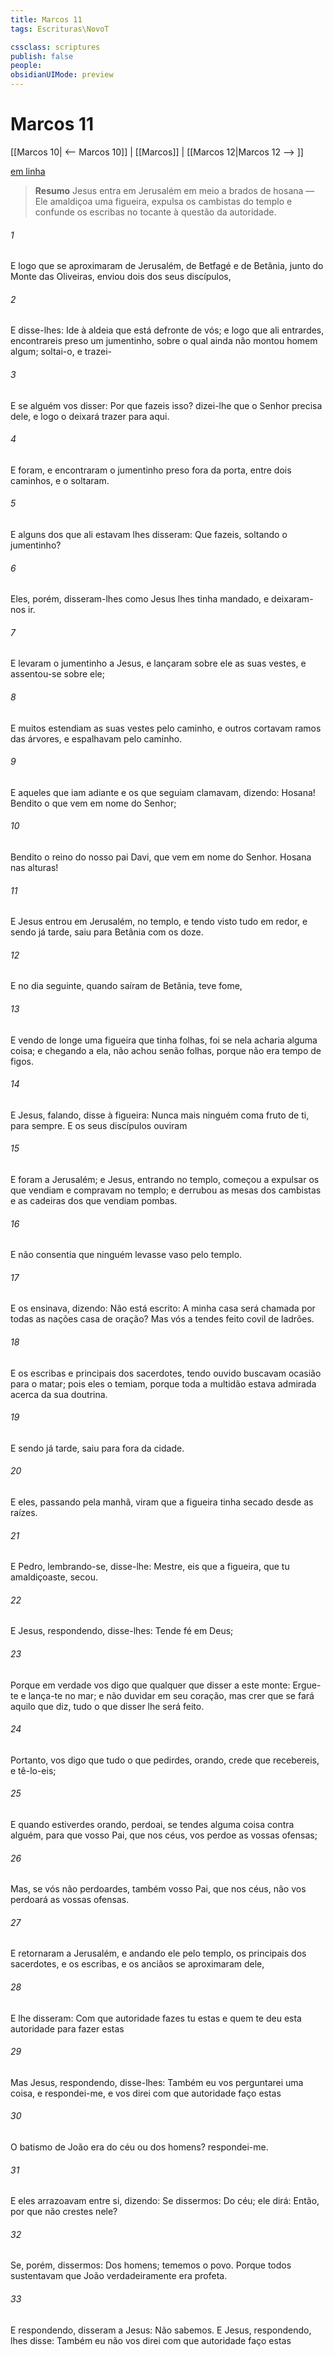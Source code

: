 ```yaml
---
title: Marcos 11
tags: Escrituras\NovoT

cssclass: scriptures
publish: false
people:
obsidianUIMode: preview
---
```


# Marcos 11
[[Marcos 10| <-- Marcos 10]] | [[Marcos]] | [[Marcos 12|Marcos 12 --> ]]

[em linha](https://churchofjesuschrist.org/study/scriptures/nt/mark/11?lang=por)

> __Resumo__
Jesus entra em Jerusalém em meio a brados de hosana — Ele amaldiçoa uma figueira, expulsa os cambistas do templo e confunde os escribas no tocante à questão da autoridade.

###### 1 
E logo que se aproximaram de Jerusalém, de Betfagé e de Betânia, junto do Monte das Oliveiras, enviou dois dos seus discípulos,

###### 2 
E disse-lhes: Ide à aldeia que está defronte de vós; e logo que ali entrardes, encontrareis preso um jumentinho, sobre o qual ainda não montou homem algum; soltai-o, e trazei-

###### 3 
E se alguém vos disser: Por que fazeis isso? dizei-lhe que o Senhor precisa dele, e logo o deixará trazer para aqui.

###### 4 
E foram, e encontraram o jumentinho preso fora da porta, entre dois caminhos, e o soltaram.

###### 5 
E alguns dos que ali estavam lhes disseram: Que fazeis, soltando o jumentinho?

###### 6 
Eles, porém, disseram-lhes como Jesus lhes tinha mandado, e deixaram-nos ir.

###### 7 
E levaram o jumentinho a Jesus, e lançaram sobre ele as suas vestes, e assentou-se sobre ele;

###### 8 
E muitos estendiam as suas vestes pelo caminho, e outros cortavam ramos das árvores, e  espalhavam pelo caminho.

###### 9 
E aqueles que iam adiante e os que seguiam clamavam, dizendo: Hosana! Bendito o que vem em nome do Senhor;

###### 10 
Bendito o reino do nosso pai Davi, que vem em nome do Senhor. Hosana nas alturas!

###### 11 
E Jesus entrou em Jerusalém, no templo, e tendo visto tudo em redor, e sendo já tarde, saiu para Betânia com os doze.

###### 12 
E no dia seguinte, quando saíram de Betânia, teve fome,

###### 13 
E vendo de longe uma figueira que tinha folhas, foi  se nela acharia alguma coisa; e chegando a ela, não achou senão folhas, porque não era tempo de figos.

###### 14 
E Jesus, falando, disse à figueira: Nunca mais ninguém coma fruto de ti, para sempre. E os seus discípulos ouviram 

###### 15 
E foram a Jerusalém; e Jesus, entrando no templo, começou a expulsar os que vendiam e compravam no templo; e derrubou as mesas dos cambistas e as cadeiras dos que vendiam pombas.

###### 16 
E não consentia que ninguém levasse  vaso pelo templo.

###### 17 
E os ensinava, dizendo: Não está escrito: A minha casa será chamada por todas as nações casa de oração? Mas vós a tendes feito covil de ladrões.

###### 18 
E os escribas e principais dos sacerdotes, tendo ouvido  buscavam ocasião para o matar; pois eles o temiam, porque toda a multidão estava admirada acerca da sua doutrina.

###### 19 
E sendo já tarde, saiu para fora da cidade.

###### 20 
E eles, passando pela manhã, viram que a figueira tinha secado desde as raízes.

###### 21 
E Pedro, lembrando-se, disse-lhe: Mestre, eis que a figueira, que tu amaldiçoaste, secou.

###### 22 
E Jesus, respondendo, disse-lhes: Tende fé em Deus;

###### 23 
Porque em verdade vos digo que qualquer que disser a este monte: Ergue-te e lança-te no mar; e não duvidar em seu coração, mas crer que se fará aquilo que diz, tudo o que disser lhe será feito.

###### 24 
Portanto, vos digo que tudo o que pedirdes, orando, crede que  recebereis, e tê-lo-eis;

###### 25 
E quando estiverdes orando, perdoai, se tendes alguma coisa contra alguém, para que vosso Pai, que  nos céus, vos perdoe as vossas ofensas;

###### 26 
Mas, se vós não perdoardes, também vosso Pai, que  nos céus, não vos perdoará as vossas ofensas.

###### 27 
E retornaram a Jerusalém, e andando ele pelo templo, os principais dos sacerdotes, e os escribas, e os anciãos se aproximaram dele,

###### 28 
E lhe disseram: Com que autoridade fazes tu estas  e quem te deu esta autoridade para fazer estas 

###### 29 
Mas Jesus, respondendo, disse-lhes: Também eu vos perguntarei uma coisa, e respondei-me, e vos direi com que autoridade faço estas 

###### 30 
O batismo de João era do céu ou dos homens? respondei-me.

###### 31 
E eles arrazoavam entre si, dizendo: Se dissermos: Do céu; ele  dirá: Então, por que não crestes nele?

###### 32 
Se, porém, dissermos: Dos homens; tememos o povo. Porque todos sustentavam que João verdadeiramente era profeta.

###### 33 
E respondendo, disseram a Jesus: Não sabemos. E Jesus, respondendo, lhes disse: Também eu não vos direi com que autoridade faço estas 

